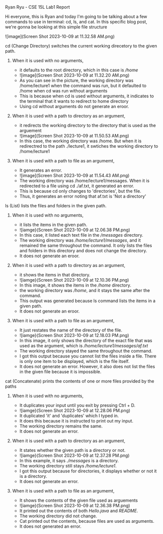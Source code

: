 Ryan Ryu - CSE 15L Lab1 Report

Hi everyone, this is Ryan and today I'm going to be talking about a few commands to use in terminal: cd, ls, and cat.
In this specific blog post, we're gonna be looking at this simple file structure

![image](Screen Shot 2023-10-09 at 11.32.58 AM.png)

cd (Change Directory) switches the current working direcetory to the given path.
1) When it is used with no arguments,
   - it defaults to the root directory, which in this case is */home*
   - ![image](Screen Shot 2023-10-09 at 11.32.20 AM.png)
   - As you can see in the picture, the working directory was /home/lecture1 when the command was run, but it defaulted to /home when cd was run without arguments
   - This is because when cd is used without arguments, it indicates to the terminal that it wants to redirect to home directory
   - Using cd without arguments do not generate an eroor. 
  
2) When it is used with a path to directory as an argument,
   - it redirects the working directory to the directory that is used as the arguement
   - ![image](Screen Shot 2023-10-09 at 11.50.53 AM.png)
   - In this case, the working directory was /home. But when it is redirectred to the path ./lecture1, it swtiches the working directory to /home/lecture1
  
3) When it is used with a path to file as an argumemt,
   - It generates an error.
   - ![image](Screen Shot 2023-10-09 at 11.54.43 AM.png)
   - The working directory was /home/lecture1/messages. When it is redirected to a file using cd ./af.txt, it generated an error.
   - This is because cd only changes to 'directories', but the file.
   - Thus, it generates an error noting that af.txt is 'Not a directory'
  
ls (List) lists the files and folders in the given path.
1) When it is used with no arguments,
   - it lists the items in the given path.
   - ![iamge}(Screen Shot 2023-10-09 at 12.06.38 PM.png)
   - In this case, it listed each text file in the */messages* directory.
   - The working directory was */home/lecture1/messages*, and it remained the same throughout the command. It only lists the files and folders in this directory and does not change the directory.
   - It does not generate an eroor.
     
2) When it is used with a path to directory as an argument,
   - it shows the items in that directory.
   - ![iamge}(Screen Shot 2023-10-09 at 12.10.36 PM.png)
   - In this image, it shows the items in the */home* directory.
   - the working directory was */home*, and it stays the same after the command.
   - This output was generated because ls command lists the items in a given path.
   - It does not generate an eroor.
   
3) When it is used with a path to file as an argumemt,
   - It just restates the name of the directory of the file.
   - ![iamge}(Screen Shot 2023-10-09 at 12.18.03 PM.png)
   - In this image, it only shows the directory of the exact file that was used as the argument, which is */home/lecture1/messages/af.txt*
   - The working directory stayed the same throughout the command.
   - I got this output because you cannot list the files inside a file. There is only one item to be displayed, which is the file itself.
   - It does not generate an error. However, it also does not list the files in the given file because it is impossible.
  
cat (Concatenate) prints the contents of one or more files provided by the paths
1) When it is used with no arguments,
   - It duplicates your input until you exit by pressing Ctrl + D.
   - ![iamge}(Screen Shot 2023-10-09 at 12.28.06 PM.png)
   - It duplicated 'it' and 'duplicates' which I typed in.
   - It does this because it is instructed to print out my input.
   - The working directory remains the same.
   - It does not generate an error.

2) When it is used with a path to directory as an argument,
   - It states whether the given path is a directory or not. 
   - ![iamge}(Screen Shot 2023-10-09 at 12.37.28 PM.png)
   - In this example, it says *./messages* is a directory.
   - The working directory still stays */home/lecture1*.
   - I got this output because for directories, it displays whether or not it is a directory.
   - It does not generate an error.
   
3) When it is used with a path to file as an argumemt,
   - It shows the contents of the given file used as arguements
   - ![iamge}(Screen Shot 2023-10-09 at 12.36.38 PM.png)
   - It printed out the contents of both *Hello.java* and *README*.
   - The working directory did not change.
   - Cat printed out the contents, because files are used as arguments.
   - It does not generated an error.
   
